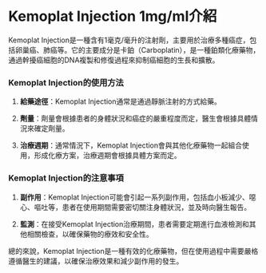 # Kemoplat Injection 1mg/ml介紹
Kemoplat Injection是一種含有1毫克/毫升的注射劑，主要用於治療多種癌症，包括卵巢癌、肺癌等。它的主要成分是卡鉑（Carboplatin），是一種鉑類化療藥物，通過幹擾癌細胞的DNA複製和修復過程來抑制癌細胞的生長和擴散。
### Kemoplat Injection的使用方法
1. **給藥途徑**：Kemoplat Injection通常是通過靜脈注射的方式給藥。
2. **劑量**：劑量會根據患者的身體狀況和癌症的嚴重程度而定，醫生會根據具體情況來確定劑量。
3. **治療週期**：通常情況下，Kemoplat Injection會與其他化療藥物一起組合使用，形成化療方案，治療週期會根據具體方案而定。
### Kemoplat Injection的注意事項
1. **副作用**：Kemoplat Injection可能會引起一系列副作用，包括血小板減少、噁心、嘔吐等，患者在使用期間需要密切關注身體狀況，並及時向醫生報告。
2. **監測**：在接受Kemoplat Injection治療期間，患者需要定期進行血液檢測和其他相關檢查，以確保藥物的療效和安全性。
總的來說，Kemoplat Injection是一種有效的化療藥物，但在使用過程中需要嚴格遵循醫生的建議，以確保治療效果和減少副作用的發生。